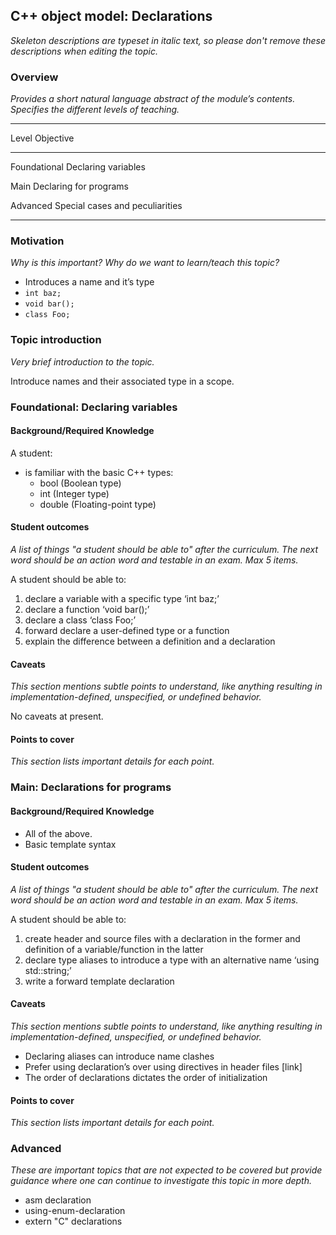 ## C++ object model: Declarations

_Skeleton descriptions are typeset in italic text,_
_so please don't remove these descriptions when editing the topic._

### Overview

_Provides a short natural language abstract of the module’s contents._
_Specifies the different levels of teaching._

------------------------------------------------------------------------
Level             Objective
----------------- ------------------------------------------------------
Foundational      Declaring variables

Main              Declaring for programs

Advanced          Special cases and peculiarities

------------------------------------------------------------------------

### Motivation

_Why is this important?_
_Why do we want to learn/teach this topic?_

* Introduces a name and it’s type
* `int baz;`
* `void bar();`
* `class Foo;`

### Topic introduction

_Very brief introduction to the topic._

Introduce names and their associated type in a scope.

### Foundational: Declaring variables


#### Background/Required Knowledge


A student:

* is familiar with the basic C++ types:
    * bool (Boolean type)
    * int (Integer type)
    * double (Floating-point type)

#### Student outcomes

_A list of things "a student should be able to" after the curriculum._
_The next word should be an action word and testable in an exam._
_Max 5 items._

A student should be able to:

1. declare a variable with a specific type ‘int baz;’
2. declare a function ‘void bar();’
3. declare a class ‘class Foo;’
4. forward declare a user-defined type or a function
5. explain the difference between a definition and a declaration

#### Caveats

_This section mentions subtle points to understand, like anything resulting in
implementation-defined, unspecified, or undefined behavior._

No caveats at present.

#### Points to cover

_This section lists important details for each point._

### Main: Declarations for programs


#### Background/Required Knowledge


* All of the above.
* Basic template syntax

#### Student outcomes

_A list of things "a student should be able to" after the curriculum._
_The next word should be an action word and testable in an exam._
_Max 5 items._

A student should be able to:

1. create header and source files with a declaration in the former and definition of a variable/function in the latter
2. declare type aliases to introduce a type with an alternative name ‘using std::string;’
3. write a forward template declaration

#### Caveats

_This section mentions subtle points to understand, like anything resulting in
implementation-defined, unspecified, or undefined behavior._

* Declaring aliases can introduce name clashes
* Prefer using declaration’s over using directives in header files [link]
* The order of declarations dictates the order of initialization

#### Points to cover

_This section lists important details for each point._

### Advanced

_These are important topics that are not expected to be covered but provide
guidance where one can continue to investigate this topic in more depth._

* asm declaration
* using-enum-declaration
* extern "C" declarations
